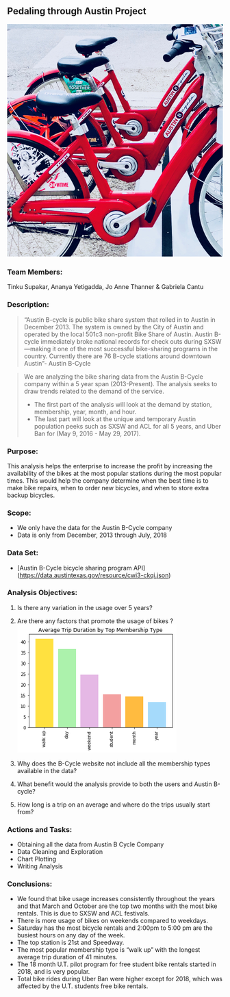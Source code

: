 ## Pedaling through Austin Project

![Austin B-Cycle](README_IMAGES/bikeshare.jpeg)

### Team Members:

Tinku Supakar, Ananya Yetigadda, Jo Anne Thanner & Gabriela Cantu 

### Description: 

> “Austin B-cycle is public bike share system that rolled in to Austin in December 2013. The system is owned by the City of Austin and operated by the local 501c3 non-profit Bike Share of Austin. Austin B-cycle immediately broke national records for check outs during SXSW—making it one of the most successful bike-sharing programs in the country. Currently there are 76 B-cycle stations around downtown Austin”- Austin B-Cycle 

> We are analyzing the bike sharing data from the Austin B-Cycle company within a 5 year span (2013-Present). The analysis seeks to draw trends related to the demand of the service.
> 
> * The first part of the analysis will look at the demand by station, membership, year, month, and hour.
> * The last part will look at the unique and temporary Austin population peeks such as SXSW and ACL for all 5 years, and Uber Ban for (May 9, 2016 - May 29, 2017).
 
### Purpose: 

This analysis helps the enterprise to increase the profit by increasing the availability of the bikes at the most popular stations during the most popular times. This would help the company determine when the best time is to make bike repairs, when to order new bicycles, and when to store extra backup bicycles. 

### Scope: 

* We only have the data for the Austin B-Cycle company
* Data is only from December, 2013 through July, 2018

### Data Set: 

* [Austin B-Cycle bicycle sharing program API] (https://data.austintexas.gov/resource/cwi3-ckqi.json)

### Analysis Objectives: 

1. Is there any variation in the usage over 5 years?

2. Are there any factors that promote the usage of bikes ?
![Average Duaration Membership Type](Images\avg_duration_mem_type.png)
3. Why does the B-Cycle website not include all the membership types available in the data?

4. What benefit would the analysis provide to both the users and Austin B-cycle?

5. How long is a trip on an average and where do the trips usually start from? 

### Actions and Tasks: 

* Obtaining all the data from Austin B Cycle Company
* Data Cleaning and Exploration
* Chart Plotting
* Writing Analysis

### Conclusions: 

* We found that bike usage increases consistently throughout the years and that March and October are the top two months with the most bike rentals. This is due to SXSW and ACL festivals.
* There is more usage of bikes on weekends compared to weekdays.
* Saturday has the most bicycle rentals and 2:00pm to 5:00 pm are the busiest hours on any day of the week. 
* The top station is 21st and Speedway.
* The most popular membership type is “walk up” with the longest average trip duration of 41 minutes.
* The 18 month U.T. pilot program for free student bike rentals started in 2018, and is very popular.
* Total bike rides during Uber Ban were higher except for 2018, which was affected by the U.T. students free bike rentals.
